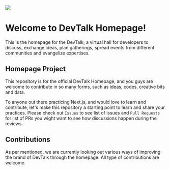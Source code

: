 [![](https://dcbadge.limes.pink/api/server/https://discord.gg/dev-talk-1093904748521996298)](https://discord.gg/https://discord.gg/dev-talk-1093904748521996298)

# Welcome to DevTalk Homepage!

This is the homepage for the DevTalk, a virtual hall for developers to discuss, exchange ideas, plan gatherings, spread events from different communities and evangelize expertises.

## Homepage Project

This repository is for the official DevTalk Homepage, and you guys are welcome to contribute in so many forms, such as ideas, codes, creative bits and data.

To anyone out there practicing Next.js, and would love to learn and contribute, let's make this repository a starting point to learn and share your practices. Please check out `Issues` to see list of issues and `Pull Requests` for list of PRs you wight want to see how discussions happen during the reviews.

## Contributions

As per mentioned, we are currently looking out various ways of improving the brand of DevTalk through the homepage. All type of contributions are welcome.